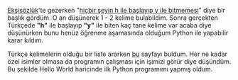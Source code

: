 [Ekşisözlük](https://eksisozluk.com)'te gezerken "[hiçbir şeyin h ile başlayıp y ile bitmemesi](https://eksisozluk.com/hicbir-seyin-h-ile-baslayip-y-ile-bitmemesi--6527642)" diye bir başlık gördüm. O an düşünerek 1 - 2 kelime bulabildim.
Sonra gerçekten Türkçede **"h"** ile başlayıp **"y"** ile biten kaç tane kelime var acaba diye düşünürken bunu henüz öğrenme aşamasında olduğum Python ile yapabilir karar kıldım. 

Türkçe kelimelerin olduğu bir liste ararken [bu](https://code.google.com/archive/p/zemberek/downloads) sayfayı buldum. Her ne kadar özel isimler olmasa da programın çalışması için işimizi görür diye düşündüm. Bu şekilde Hello World haricinde ilk Python programımı yapmış oldum. 
